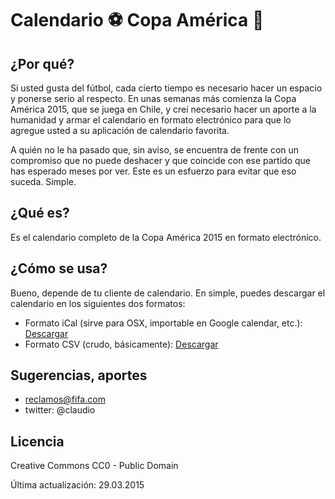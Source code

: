 # Calendario :soccer: Copa América :calendar:

## ¿Por qué?

Si usted gusta del fútbol, cada cierto tiempo es necesario hacer un espacio y ponerse serio al respecto. En unas semanas más comienza la Copa América 2015, que se juega en Chile, y creí necesario hacer un aporte a la humanidad y armar el calendario en formato electrónico para que lo agregue usted a su aplicación de calendario favorita.

A quién no le ha pasado que, sin aviso, se encuentra de frente con un compromiso que no puede deshacer y que coincide con ese partido que has esperado meses por ver. Este es un esfuerzo para evitar que eso suceda. Simple.

## ¿Qué es?

Es el calendario completo de la Copa América 2015 en formato electrónico.

## ¿Cómo se usa?

Bueno, depende de tu cliente de calendario. En simple, puedes descargar el calendario en los siguientes dos formatos:
* Formato iCal (sirve para OSX, importable en Google calendar, etc.): [Descargar](https://github.com/claudioruiz/copaamerica2015/raw/master/calendario.ics)
* Formato CSV (crudo, básicamente): [Descargar](https://github.com/claudioruiz/copaamerica2015/raw/master/calendario.csv)

## Sugerencias, aportes

* reclamos@fifa.com
* twitter: @claudio

## Licencia

Creative Commons CC0 - Public Domain

Última actualización: 29.03.2015
